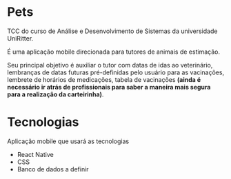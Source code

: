 # Pets
TCC do curso de Análise e Desenvolvimento de Sistemas da universidade UniRitter.

É uma aplicação mobile direcionada para tutores de animais de estimação.

Seu principal objetivo é auxiliar o tutor com datas de idas ao veterinário, lembranças de datas futuras pré-definidas pelo usuário para as vacinações, lembrete de horários de medicações, tabela de vacinações **(ainda é necessário ir atrás de profissionais para saber a maneira mais segura para a realização da carteirinha)**.


# Tecnologias

Aplicação mobile que usará as tecnologias 
* React Native
* CSS
* Banco de dados a definir


